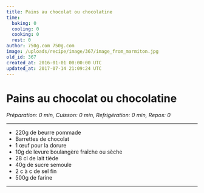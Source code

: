 ```yaml
---
title: Pains au chocolat ou chocolatine
time:
  baking: 0
  cooling: 0
  cooking: 0
  rest: 0
author: 750g.com 750g.com
image: /uploads/recipe/image/367/image_from_marmiton.jpg
old_id: 367
created_at: 2016-01-01 00:00:00 UTC
updated_at: 2017-07-14 21:09:24 UTC
---
```


# Pains au chocolat ou chocolatine

_Préparation: 0 min, Cuisson: 0 min, Refrigération: 0 min, Repos: 0_

---

- 220g de beurre pommade
- Barrettes de chocolat
- 1 œuf pour la dorure
- 10g de levure boulangère fraîche ou sèche
- 28 cl de lait tiède
- 40g de sucre semoule
- 2 c à c de sel fin
- 500g de farine

---

